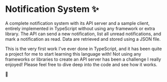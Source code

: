 # Notification System :sparkles:
A complete notification system with its API server and a sample client, entirely implemented in TypeScript without using any framework or extra library. The API can send a new notification, list all unread notifications, and mark a notification as read. Data are retrieved and stored using a JSON file.

This is the very first work I've ever done in TypeScript, and it has been quite a project for me to start learning this language with! Not using any frameworks or libraries to create an API server has been a challenge I really enjoyed! Please feel free to dive deep into the code and see how it works.

:slightly_smiling_face:
